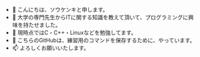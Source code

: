 - 👋 こんにちは、ソウケンキと申します。
- 👀 大学の専門先生からITに関する知識を教えて頂いて、プログラミングに興味を持たせました。
- 🌱 現時点ではC・C++・Linuxなどを勉強してます。
- 💞️ こちらのGitHubは、練習用のコマンドを保存するために、やっています。
- 📫 よろしくお願いいたします。

<!---
Henmijyun/Henmijyun is a ✨ special ✨ repository because its `README.md` (this file) appears on your GitHub profile.
You can click the Preview link to take a look at your changes.
--->
